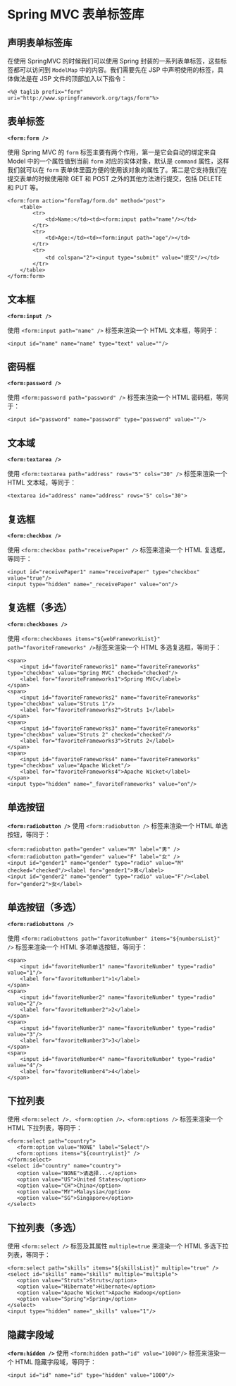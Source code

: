 # **Spring MVC 表单标签库**
## **声明表单标签库**
在使用 SpringMVC 的时候我们可以使用 Spring 封装的一系列表单标签，这些标签都可以访问到 `ModelMap` 中的内容。我们需要先在 JSP 中声明使用的标签，具体做法是在 JSP 文件的顶部加入以下指令：
```
<%@ taglib prefix="form" uri="http://www.springframework.org/tags/form"%>
```
## **表单标签**
**`<form:form />`**

使用 Spring MVC 的 `form` 标签主要有两个作用，第一是它会自动的绑定来自 Model 中的一个属性值到当前 `form` 对应的实体对象，默认是 `command` 属性，这样我们就可以在 `form` 表单体里面方便的使用该对象的属性了。第二是它支持我们在提交表单的时候使用除 GET 和 POST 之外的其他方法进行提交，包括 DELETE 和 PUT 等。
```
<form:form action="formTag/form.do" method="post">  
    <table>  
        <tr>  
            <td>Name:</td><td><form:input path="name"/></td>  
        </tr>  
        <tr>  
            <td>Age:</td><td><form:input path="age"/></td>  
        </tr>  
        <tr>  
            <td colspan="2"><input type="submit" value="提交"/></td>  
        </tr>  
    </table>  
</form:form>  
```
## **文本框**
**`<form:input />`**

使用 `<form:input path="name" />` 标签来渲染一个 HTML 文本框，等同于：
```
<input id="name" name="name" type="text" value=""/>
```
## **密码框**
**`<form:password />`**

使用 `<form:password path="password" />` 标签来渲染一个 HTML 密码框，等同于：
```
<input id="password" name="password" type="password" value=""/>
```
## **文本域**
**`<form:textarea />`**

使用 `<form:textarea path="address" rows="5" cols="30" />` 标签来渲染一个 HTML 文本域，等同于：
```
<textarea id="address" name="address" rows="5" cols="30">
```
## **复选框**
**`<form:checkbox />`**

使用 `<form:checkbox path="receivePaper" />` 标签来渲染一个 HTML 复选框，等同于：
```
<input id="receivePaper1" name="receivePaper" type="checkbox" value="true"/>
<input type="hidden" name="_receivePaper" value="on"/>
```
## 复选框（多选）
**`<form:checkboxes />`**

使用 `<form:checkboxes items="${webFrameworkList}" path="favoriteFrameworks" />`标签来渲染一个 HTML 多选复选框，等同于：
```
<span>
    <input id="favoriteFrameworks1" name="favoriteFrameworks" type="checkbox" value="Spring MVC" checked="checked"/>
    <label for="favoriteFrameworks1">Spring MVC</label>
</span>
<span>
    <input id="favoriteFrameworks2" name="favoriteFrameworks" type="checkbox" value="Struts 1"/>
    <label for="favoriteFrameworks2">Struts 1</label>
</span>
<span>
    <input id="favoriteFrameworks3" name="favoriteFrameworks" type="checkbox" value="Struts 2" checked="checked"/>
    <label for="favoriteFrameworks3">Struts 2</label>
</span>
<span>
    <input id="favoriteFrameworks4" name="favoriteFrameworks" type="checkbox" value="Apache Wicket"/>
    <label for="favoriteFrameworks4">Apache Wicket</label>
</span>
<input type="hidden" name="_favoriteFrameworks" value="on"/>
```
## **单选按钮**
**`<form:radiobutton />`**
使用 `<form:radiobutton />` 标签来渲染一个 HTML 单选按钮，等同于：
```
<form:radiobutton path="gender" value="M" label="男" />
<form:radiobutton path="gender" value="F" label="女" />
<input id="gender1" name="gender" type="radio" value="M" checked="checked"/><label for="gender1">男</label>
<input id="gender2" name="gender" type="radio" value="F"/><label for="gender2">女</label>
```
## **单选按钮（多选）**
**`<form:radiobuttons />`**

使用 `<form:radiobuttons path="favoriteNumber" items="${numbersList}" />` 标签来渲染一个 HTML 多项单选按钮，等同于：
```
<span>
    <input id="favoriteNumber1" name="favoriteNumber" type="radio" value="1"/>
    <label for="favoriteNumber1">1</label>
</span>
<span>
    <input id="favoriteNumber2" name="favoriteNumber" type="radio" value="2"/>
    <label for="favoriteNumber2">2</label>
</span>
<span>
    <input id="favoriteNumber3" name="favoriteNumber" type="radio" value="3"/>
    <label for="favoriteNumber3">3</label>
</span>
<span>
    <input id="favoriteNumber4" name="favoriteNumber" type="radio" value="4"/>
    <label for="favoriteNumber4">4</label>
</span>
```
## **下拉列表**
使用 `<form:select />, <form:option />，<form:options />` 标签来渲染一个 HTML 下拉列表，等同于：
```
<form:select path="country">
   <form:option value="NONE" label="Select"/>
   <form:options items="${countryList}" />
</form:select>
<select id="country" name="country">
   <option value="NONE">请选择...</option>
   <option value="US">United States</option>
   <option value="CH">China</option>
   <option value="MY">Malaysia</option>
   <option value="SG">Singapore</option>
</select>
```
## **下拉列表（多选）**
使用 `<form:select />` 标签及其属性 `multiple=true` 来渲染一个 HTML 多选下拉列表，等同于：
```
<form:select path="skills" items="${skillsList}" multiple="true" />
<select id="skills" name="skills" multiple="multiple">
   <option value="Struts">Struts</option>
   <option value="Hibernate">Hibernate</option>
   <option value="Apache Wicket">Apache Hadoop</option>
   <option value="Spring">Spring</option>
</select>
<input type="hidden" name="_skills" value="1"/>
```
## **隐藏字段域**

**`<form:hidden />`**
使用 `<form:hidden path="id" value="1000"/>` 标签来渲染一个 HTML 隐藏字段域，等同于：
```
<input id="id" name="id" type="hidden" value="1000"/>
```